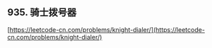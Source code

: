 **935. 骑士拨号器**  
---
[https://leetcode-cn.com/problems/knight-dialer/](https://leetcode-cn.com/problems/knight-dialer/)  
